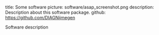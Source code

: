 title: Some software
picture: software/asap_screenshot.png
description: Description about this software package.
github: https://github.com/DIAGNijmegen

Software description
